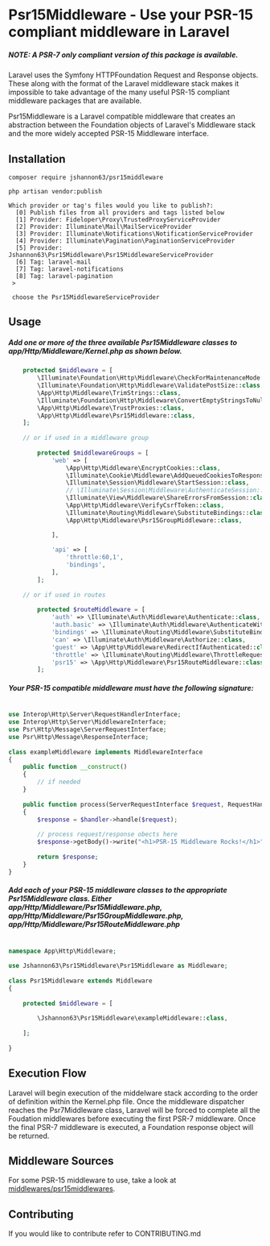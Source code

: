 


# Psr15Middleware - Use your PSR-15 compliant middleware in Laravel

##### NOTE: A PSR-7 only compliant version of this package is available.

Laravel uses the Symfony HTTPFoundation Request and Response objects.
These along with the format of the Laravel middleware stack makes
it impossible to take advantage of the many useful PSR-15 compliant
middleware packages that are available.
  
Psr15Middleware is a Laravel compatible middleware that creates an abstraction 
between the Foundation objects of Laravel's Middleware stack and the more widely
accepted PSR-15 Middleware interface.


## Installation
```
composer require jshannon63/psr15middleware  
```
```
php artisan vendor:publish
  
Which provider or tag's files would you like to publish?:
  [0] Publish files from all providers and tags listed below
  [1] Provider: Fideloper\Proxy\TrustedProxyServiceProvider
  [2] Provider: Illuminate\Mail\MailServiceProvider
  [3] Provider: Illuminate\Notifications\NotificationServiceProvider
  [4] Provider: Illuminate\Pagination\PaginationServiceProvider
  [5] Provider: Jshannon63\Psr15Middleware\Psr15MiddlewareServiceProvider
  [6] Tag: laravel-mail
  [7] Tag: laravel-notifications
  [8] Tag: laravel-pagination
 >
 
 choose the Psr15MiddlewareServiceProvider
```
## Usage

##### Add one or more of the three available Psr15Middleware classes to app/Http/Middleware/Kernel.php as shown below.
```php
    protected $middleware = [
        \Illuminate\Foundation\Http\Middleware\CheckForMaintenanceMode::class,
        \Illuminate\Foundation\Http\Middleware\ValidatePostSize::class,
        \App\Http\Middleware\TrimStrings::class,
        \Illuminate\Foundation\Http\Middleware\ConvertEmptyStringsToNull::class,
        \App\Http\Middleware\TrustProxies::class,
        \App\Http\Middleware\Psr15Middleware::class,
    ];
    
    // or if used in a middleware group
    
        protected $middlewareGroups = [
            'web' => [
                \App\Http\Middleware\EncryptCookies::class,
                \Illuminate\Cookie\Middleware\AddQueuedCookiesToResponse::class,
                \Illuminate\Session\Middleware\StartSession::class,
                // \Illuminate\Session\Middleware\AuthenticateSession::class,
                \Illuminate\View\Middleware\ShareErrorsFromSession::class,
                \App\Http\Middleware\VerifyCsrfToken::class,
                \Illuminate\Routing\Middleware\SubstituteBindings::class,
                \App\Http\Middleware\Psr15GroupMiddleware::class,

            ],
    
            'api' => [
                'throttle:60,1',
                'bindings',
            ],
        ];
        
    // or if used in routes
    
        protected $routeMiddleware = [
            'auth' => \Illuminate\Auth\Middleware\Authenticate::class,
            'auth.basic' => \Illuminate\Auth\Middleware\AuthenticateWithBasicAuth::class,
            'bindings' => \Illuminate\Routing\Middleware\SubstituteBindings::class,
            'can' => \Illuminate\Auth\Middleware\Authorize::class,
            'guest' => \App\Http\Middleware\RedirectIfAuthenticated::class,
            'throttle' => \Illuminate\Routing\Middleware\ThrottleRequests::class,
            'psr15' => \App\Http\Middleware\Psr15RouteMiddleware::class,
        ];


```
##### Your PSR-15 compatible middleware must have the following signature:
```php

use Interop\Http\Server\RequestHandlerInterface;
use Interop\Http\Server\MiddlewareInterface;
use Psr\Http\Message\ServerRequestInterface;
use Psr\Http\Message\ResponseInterface;
  
class exampleMiddleware implements MiddlewareInterface
{
    public function __construct()
    {
        // if needed
    }
  
    public function process(ServerRequestInterface $request, RequestHandlerInterface $handler): ResponseInterface
    {
        $response = $handler->handle($request);
  
        // process request/response obects here
        $response->getBody()->write("<h1>PSR-15 Middleware Rocks!</h1>");
  
        return $response;
    }
}

```
##### Add each of your PSR-15 middleware classes to the appropriate Psr15Middleware class. Either app/Http/Middleware/Psr15Middleware.php, app/Http/Middleware/Psr15GroupMiddleware.php, app/Http/Middleware/Psr15RouteMiddleware.php
```php

namespace App\Http\Middleware;
  
use Jshannon63\Psr15Middleware\Psr15Middleware as Middleware;
  
class Psr15Middleware extends Middleware
{
  
    protected $middleware = [
  
        \Jshannon63\Psr15Middleware\exampleMiddleware::class,
  
    ];
  
}

```
  
## Execution Flow
  
Laravel will begin execution of the middelware stack according to the 
order of definition within the Kernel.php file. Once the middleware dispatcher
reaches the Psr7Middleware class, Laravel will be forced to complete all the
Foudation middlewares before executing the first PSR-7 middleware. Once the final
PSR-7 middleware is executed, a Foundation response object will be returned.
  
## Middleware Sources

For some PSR-15 middleware to use, take a look at [middlewares/psr15middlewares](https://github.com/middlewares/psr15-middlewares).
  
## Contributing

If you would like to contribute refer to CONTRIBUTING.md